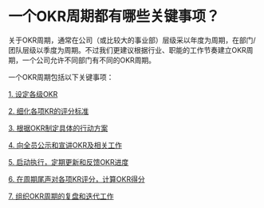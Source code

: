 # 一个OKR周期都有哪些关键事项？

关于OKR周期，通常在公司（或比较大的事业部）层级采以年度为周期，在部门/团队层级以季度为周期。不过我们更建议根据行业、职能的工作节奏建立OKR周期，一个公司允许不同部门有不同的OKR周期。

一个OKR周期包括以下关键事项：

[1. 设定各级OKR ](/IMPL/period/1.md) 

[2. 细化各项KR的评分标准](/IMPL/period/2.md) 

[3. 根据OKR制定具体的行动方案](/IMPL/period/3.md) 

[4. 向全员公示和宣讲OKR及相关工作](/IMPL/period/4.md) 

[5. 启动执行，定期更新和反馈OKR进度](/IMPL/period/5.md)  

[6. 在周期尾声对各项KR评分，计算OKR得分](/IMPL/period/6.md) 

[7. 组织OKR周期的复盘和迭代工作](/IMPL/period/7.md) 